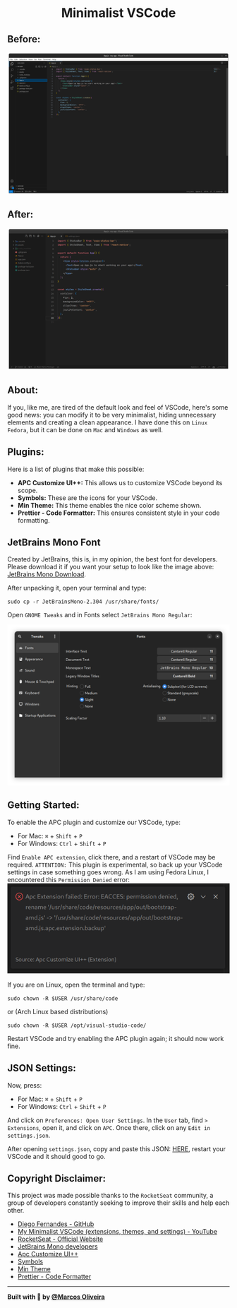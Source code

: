<div>
  <h1 align="center">Minimalist VSCode</h1>
</div>

## Before:

<img src="./preview/before.png"/>
    
## After:
<img src="./preview/after.png"/>

## About:

If you, like me, are tired of the default look and feel of VSCode, here's some good news: you can modify it to be very minimalist, hiding unnecessary elements and creating a clean appearance. I have done this on `Linux Fedora`, but it can be done on `Mac` and `Windows` as well.

## Plugins:

Here is a list of plugins that make this possible:

- **APC Customize UI++:** This allows us to customize VSCode beyond its scope.
- **Symbols:** These are the icons for your VSCode.
- **Min Theme:** This theme enables the nice color scheme shown.
- **Prettier - Code Formatter:** This ensures consistent style in your code formatting.

## JetBrains Mono Font

Created by JetBrains, this is, in my opinion, the best font for developers. Please download it if you want your setup to look like the image above: [JetBrains Mono Download](https://www.jetbrains.com/lp/mono/).

After unpacking it, open your terminal and type:

```
sudo cp -r JetBrainsMono-2.304 /usr/share/fonts/
```

Open `GNOME Tweaks` and in Fonts select `JetBrains Mono Regular`:

<img src="./preview/jetbrains mono font.png"/>

## Getting Started:

To enable the APC plugin and customize our VSCode, type:

- For Mac:
  `⌘` + `Shift` + `P`
- For Windows:
  `Ctrl` + `Shift` + `P`

Find `Enable APC extension`, click there, and a restart of VSCode may be required. `ATTENTION:` This plugin is experimental, so back up your VSCode settings in case something goes wrong. As I am using Fedora Linux, I encountered this `Permission Denied` error:
<img src="./preview/permission error.png"/>

If you are on Linux, open the terminal and type:

```
sudo chown -R $USER /usr/share/code
```

or (Arch Linux based distributions)

```
sudo chown -R $USER /opt/visual-studio-code/
```

Restart VSCode and try enabling the APC plugin again; it should now work fine.

## JSON Settings:

Now, press:

- For Mac:
  `⌘` + `Shift` + `P`
- For Windows:
  `Ctrl` + `Shift` + `P`

And click on `Preferences: Open User Settings`. In the `User` tab, find `> Extensions`, open it, and click on `APC`. Once there, click on any `Edit in settings.json`.

After opening `settings.json`, copy and paste this JSON: [HERE](https://github.com/mavinii/Minimalist-VSCode/blob/main/settings.json), restart your VSCode and it should good to go.

## Copyright Disclaimer:

This project was made possible thanks to the `RocketSeat` community, a group of developers constantly seeking to improve their skills and help each other.

- [Diego Fernandes - GitHub](https://gist.github.com/diego3g/b1b189063d21b96d6144ca896755be64)
- [My Minimalist VSCode (extensions, themes, and settings) - YouTube](https://www.youtube.com/watch?v=TW3KoPkuWEA)
- [RocketSeat - Official Website](https://rocketseat.com.br/)
- [JetBrains Mono developers​](https://www.jetbrains.com/lp/mono/)
- [Apc Customize UI++](https://marketplace.visualstudio.com/items?itemName=drcika.apc-extension)
- [Symbols](https://marketplace.visualstudio.com/items?itemName=miguelsolorio.symbols)
- [Min Theme](https://marketplace.visualstudio.com/items?itemName=miguelsolorio.min-theme)
- [Prettier - Code Formatter](https://marketplace.visualstudio.com/items?itemName=esbenp.prettier-vscode)

---

<strong>Built with 💙 by [@Marcos Oliveira](https://www.linkedin.com/in/pgmarcosoliveira/)</strong>
